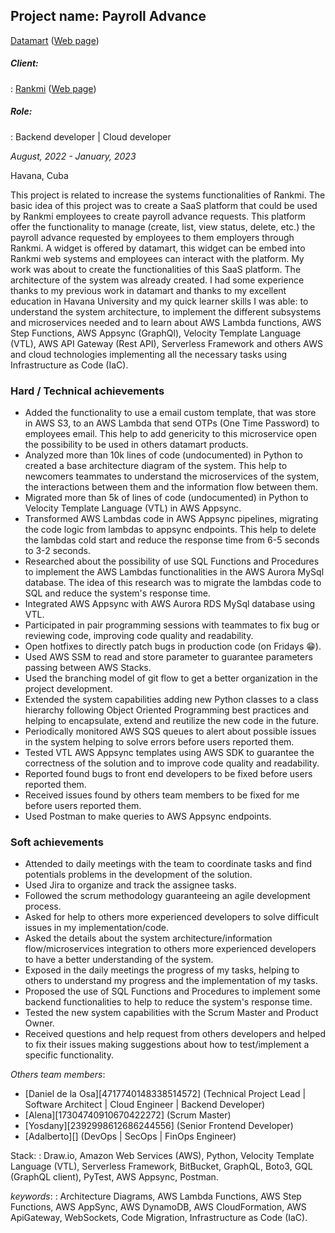 ## **Project name: Payroll Advance**

[Datamart](https://www.linkedin.com/company/datamartcl/) ([Web page](https://datamart.cl/))

##### Client:
: [Rankmi](https://www.linkedin.com/company/rankmi/) ([Web page](https://www.rankmi.com/es/))

##### Role:
: Backend developer | Cloud developer

*August, 2022 - January, 2023*

Havana, Cuba

<!-- who is the client, what the client have, what the client want, what i can do -->

This project is related to increase the systems functionalities of Rankmi. The basic idea of this project was to create a SaaS platform that could be used by Rankmi employees to create payroll advance requests. This platform offer the functionality to manage (create, list, view status, delete, etc.) the payroll advance requested by employees to them employers through Rankmi. A widget is offered by datamart, this widget can be embed into Rankmi web
systems and employees can interact with the platform. My work was about to create the functionalities of this SaaS platform. The architecture of the system was already created. I had some experience thanks to my previous work in datamart and thanks to my excellent education in Havana University and my quick learner skills I was able: to understand the system architecture, to implement the different subsystems and microservices needed and to learn about AWS Lambda functions, AWS Step Functions, AWS Appsync (GraphQl), Velocity Template Language (VTL), AWS API Gateway (Rest API), Serverless Framework and others AWS and cloud technologies implementing all the necessary tasks using Infrastructure as Code (IaC).

<!-- small description about the client and its requirements or problems, how I solve it -->
### Hard / Technical achievements

- Added the functionality to use a email custom template, that was store in AWS S3, to an AWS Lambda that send OTPs (One Time Password) to employees email. This help to add genericity to this microservice open the possibility to be used in others datamart products.
- Analyzed more than 10k lines of code (undocumented) in Python to created a base architecture diagram of the system. This help to newcomers teammates to understand the microservices of the system, the interactions between them and the information flow between them.
- Migrated more than 5k of lines of code (undocumented) in Python to Velocity Template Language (VTL) in AWS Appsync.
- Transformed AWS Lambdas code in AWS Appsync pipelines, migrating the code logic from lambdas to appsync endpoints. This help to delete the lambdas cold start and reduce the response time from 6-5 seconds to 3-2 seconds.
- Researched about the possibility of use SQL Functions and Procedures to implement the AWS Lambdas functionalities in the AWS Aurora MySql database. The idea of this research was to migrate the lambdas code to SQL and reduce the system's response time.
- Integrated AWS Appsync with AWS Aurora RDS MySql database using VTL.
- Participated in pair programming sessions with teammates to fix bug or reviewing code, improving code quality and readability.
- Open hotfixes to directly patch bugs in production code (on Fridays :grin:).
- Used AWS SSM to read and store parameter to guarantee parameters passing between AWS Stacks.
- Used the branching model of git flow to get a better organization in the project development.
- Extended the system capabilities adding new Python classes to a class hierarchy following Object Oriented Programming best practices and helping to encapsulate, extend and reutilize the new code in the future.
- Periodically monitored AWS SQS queues to alert about possible issues in the system helping to solve errors before users reported them.
- Tested VTL AWS Appsync templates using AWS SDK to guarantee the correctness of the solution and to improve code quality and readability.
- Reported found bugs to front end developers to be fixed before users reported them.
- Received issues found by others team members to be fixed for me before users reported them.
- Used Postman to make queries to AWS Appsync endpoints.

### Soft achievements

- Attended to daily meetings with the team to coordinate tasks and find potentials problems in the development of the solution.
- Used Jira to organize and track the assignee tasks.
- Followed the scrum methodology guaranteeing an agile development process.
- Asked for help to others more experienced developers to solve difficult issues in my implementation/code.
- Asked the details about the system architecture/information flow/microservices integration to others more experienced developers to have a better understanding of the system.
- Exposed in the daily meetings the progress of my tasks, helping to others to understand my progress and the implementation of my tasks.
- Proposed the use of SQL Functions and Procedures to implement some backend functionalities to help to reduce the system's response time.
- Tested the new system capabilities with the Scrum Master and Product Owner.
- Received questions and help request from others developers and helped to fix their issues making suggestions about how to test/implement a specific functionality.

*Others team members*:
<!-- maybe extend this with more public profiles? -->
- [Daniel de la Osa][4717740148338514572] (Technical Project Lead | Software Architect | Cloud Engineer | Backend Developer)
- [Alena][17304740910670422272] (Scrum Master)
- [Yosdany][2392998612686244556] (Senior Frontend Developer)
- [Adalberto][] (DevOps | SecOps | FinOps Engineer)

Stack:
: Draw.io, Amazon Web Services (AWS), Python, Velocity Template Language (VTL), Serverless Framework, BitBucket, GraphQL, Boto3, GQL (GraphQL client), PyTest, AWS Appsync, Postman.
<!-- extend the keywords section -->
*keywords*:
: Architecture Diagrams, AWS Lambda Functions, AWS Step Functions, AWS AppSync, AWS DynamoDB, AWS CloudFormation, AWS ApiGateway, WebSockets, Code Migration, Infrastructure as Code (IaC).